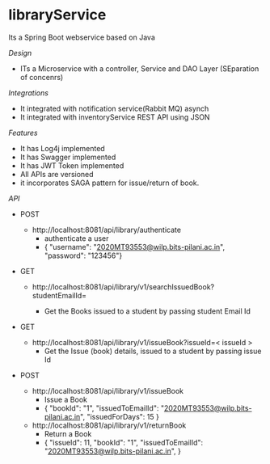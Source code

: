 # libraryService

Its a Spring Boot webservice based on Java

*Design*
 - ITs a Microservice with a controller, Service and DAO Layer (SEparation of concenrs)

*Integrations*
 - It integrated with notification service(Rabbit MQ) asynch
 - It integrated with inventoryService REST API using JSON

*Features*
 - It has Log4j implemented
 - It has Swagger implemented
 - It has JWT Token implemented
 - All APIs are versioned
 - it incorporates SAGA pattern for issue/return of book.

*API*
 - POST
    - http://localhost:8081/api/library/authenticate    
       - authenticate a user
       - {   "username": "2020MT93553@wilp.bits-pilani.ac.in",   "password": "123456"}
       
 - GET
    - http://localhost:8081/api/library/v1/searchIssuedBook?studentEmailId=<studentEmailId >  
       - Get the Books issued to a student by passing student Email Id
- GET
     - http://localhost:8081/api/library/v1/issueBook?issueId=< issueId >  
       - Get the Issue (book) details, issued to a student by passing issue Id
 
 - POST
    - http://localhost:8081/api/library/v1/issueBook    
       - Issue a Book
       - {   "bookId": "1",   "issuedToEmailId": "2020MT93553@wilp.bits-pilani.ac.in",   "issuedForDays": 15  }
     - http://localhost:8081/api/library/v1/returnBook    
       - Return a Book
       - {    "issueId": 11,    "bookId": "1",    "issuedToEmailId": "2020MT93553@wilp.bits-pilani.ac.in",   }
